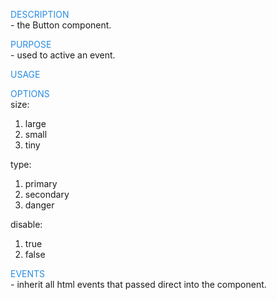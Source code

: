 <div>
<p style="color: #288ce2; text-transform: uppercase; margin-bottom: 0px">Description</p>
- the <span>Button</span> component.

<p style="color: #288ce2; text-transform: uppercase; margin-bottom: 0px">Purpose</p>
- used to active an event.

<p style="color: #288ce2; text-transform: uppercase; margin-bottom: 0px">Usage</p>

<p style="color: #288ce2; text-transform: uppercase; margin-bottom: 0px">Options</p>
    size:
    <ol>
        <li>large</li>
        <li>small</li>
        <li>tiny</li>
    </ol>
    type:
    <ol>
        <li>primary</li>
        <li>secondary</li>
        <li>danger</li>
    </ol>
    disable:
    <ol>
        <li>true</li>
        <li>false</li>
    </ol>

<p style="color: #288ce2; text-transform: uppercase; margin-bottom: 0px">Events</p>
    - inherit all html events that passed direct into the component.
    
</div>


